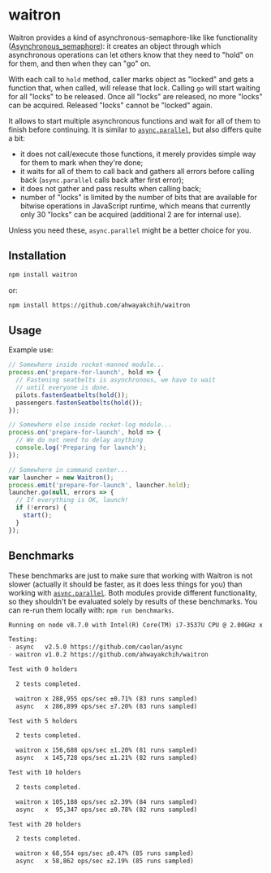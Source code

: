 waitron
=======

Waitron provides a kind of asynchronous-semaphore-like like functionality ([Asynchronous_semaphore](https://en.wikipedia.org/wiki/Asynchronous_semaphore)): it creates an object through which asynchronous operations can let others know that they need to "hold" on for them, and then when they can "go" on.

With each call to `hold` method, caller marks object as "locked" and gets a function that, when called, will release that lock.
Calling `go` will start waiting for all "locks" to be released.
Once all "locks" are released, no more "locks" can be acquired. Released "locks" cannot be "locked" again.

It allows to start multiple asynchronous functions and wait for all of them to finish before continuing. It is similar to [`async.parallel`](https://github.com/caolan/async), but also differs quite a bit:

- it does not call/execute those functions, it merely provides simple way for them to mark when they're done;
- it waits for all of them to call back and gathers all errors before calling back (`async.parallel` calls back after first error);
- it does not gather and pass results when calling back;
- number of "locks" is limited by the number of bits that are available for bitwise operations in JavaScript runtime, which means that currently only 30 "locks" can be acquired (additional 2 are for internal use).

Unless you need these, `async.parallel` might be a better choice for you.


## Installation

```sh
npm install waitron
```

or:

```sh
npm install https://github.com/ahwayakchih/waitron
```


## Usage

Example use:

```javascript
// Somewhere inside rocket-manned module...
process.on('prepare-for-launch', hold => {
  // Fastening seatbelts is asynchronous, we have to wait
  // until everyone is done.
  pilots.fastenSeatbelts(hold());
  passengers.fastenSeatbelts(hold());
});

// Somewhere else inside rocket-log module...
process.on('prepare-for-launch', hold => {
  // We do not need to delay anything
  console.log('Preparing for launch');
});

// Somewhere in command center...
var launcher = new Waitron();
process.emit('prepare-for-launch', launcher.hold);
launcher.go(null, errors => {
  // If everything is OK, launch!
  if (!errors) {
    start();
  }
});
```


## Benchmarks

These benchmarks are just to make sure that working with Waitron is not slower (actually it should be faster, as it does less things for you) than working with [`async.parallel`](https://github.com/caolan/async). Both modules provide different functionality, so they shouldn't be evaluated solely by results of these benchmarks.
You can re-run them locally with: `npm run benchmarks`.

```markdown
Running on node v8.7.0 with Intel(R) Core(TM) i7-3537U CPU @ 2.00GHz x 4

Testing:
- async   v2.5.0 https://github.com/caolan/async         
- waitron v1.0.2 https://github.com/ahwayakchih/waitron  

Test with 0 holders

  2 tests completed.

  waitron x 288,955 ops/sec ±0.71% (83 runs sampled)
  async   x 286,899 ops/sec ±7.20% (83 runs sampled)

Test with 5 holders

  2 tests completed.

  waitron x 156,688 ops/sec ±1.20% (81 runs sampled)
  async   x 145,728 ops/sec ±1.21% (82 runs sampled)

Test with 10 holders

  2 tests completed.

  waitron x 105,188 ops/sec ±2.39% (84 runs sampled)
  async   x  95,347 ops/sec ±0.78% (82 runs sampled)

Test with 20 holders

  2 tests completed.

  waitron x 68,554 ops/sec ±0.47% (85 runs sampled)
  async   x 58,862 ops/sec ±2.19% (85 runs sampled)
```